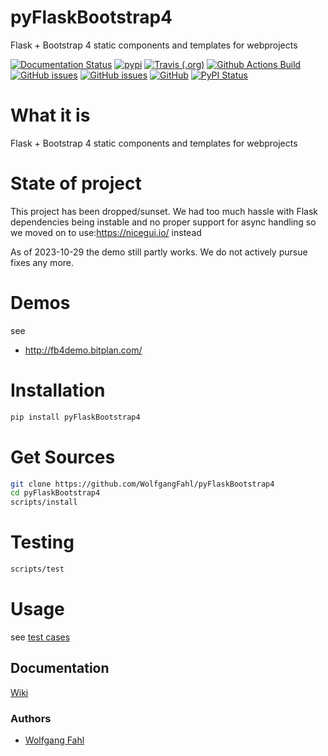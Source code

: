 # pyFlaskBootstrap4
Flask + Bootstrap 4 static components and templates for webprojects

[![Documentation Status](https://readthedocs.org/projects/pyflaskbootstrap4/badge/?version=latest)](https://pyflaskbootstrap4.readthedocs.io/en/latest/?badge=latest)
[![pypi](https://img.shields.io/pypi/pyversions/pyFlaskBootstrap4)](https://pypi.org/project/pyFlaskBootstrap4/)
[![Travis (.org)](https://img.shields.io/travis/WolfgangFahl/pyFlaskBootstrap4.svg)](https://travis-ci.org/WolfgangFahl/pyFlaskBootstrap4)
[![Github Actions Build](https://github.com/WolfgangFahl/pyFlaskBootstrap4/workflows/Build/badge.svg?branch=main)](https://github.com/WolfgangFahl/pyFlaskBootstrap4/actions?query=workflow%3ABuild+branch%3Amain)
[![GitHub issues](https://img.shields.io/github/issues/WolfgangFahl/pyFlaskBootstrap4.svg)](https://github.com/WolfgangFahl/pyFlaskBootstrap4/issues)
[![GitHub issues](https://img.shields.io/github/issues-closed/WolfgangFahl/pyFlaskBootstrap4.svg)](https://github.com/WolfgangFahl/pyFlaskBootstrap4/issues/?q=is%3Aissue+is%3Aclosed)
[![GitHub](https://img.shields.io/github/license/WolfgangFahl/pyFlaskBootstrap4.svg)](https://www.apache.org/licenses/LICENSE-2.0)
[![PyPI Status](https://img.shields.io/pypi/v/pyFlaskBootstrap4.svg)](https://pypi.python.org/pypi/pyFlaskBootstrap4/)

What it is
==========
Flask + Bootstrap 4 static components and templates for webprojects

State of project 
================
This project has been dropped/sunset. We had too much
hassle with Flask dependencies being instable and no proper support for
async handling so we moved on to use:https://nicegui.io/ instead

As of 2023-10-29 the demo still partly works. We do not actively pursue fixes any more.

Demos
=====
see 
* http://fb4demo.bitplan.com/

Installation
============
```bash
pip install pyFlaskBootstrap4
```

Get Sources
===========
```bash
git clone https://github.com/WolfgangFahl/pyFlaskBootstrap4
cd pyFlaskBootstrap4
scripts/install
```

Testing
=======
```bash
scripts/test
```

Usage
=====
see [test cases](https://github.com/WolfgangFahl/pyFlaskBootstrap4/tree/main/tests)

## Documentation
[Wiki](http://wiki.bitplan.com/index.php/PyFlaskBootstrap4)

### Authors
* [Wolfgang Fahl](http://www.bitplan.com/Wolfgang_Fahl)
